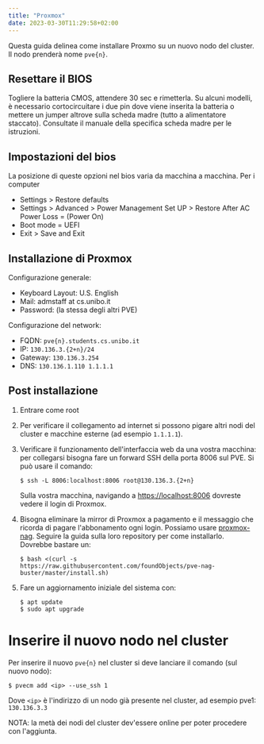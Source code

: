 ```yaml
---
title: "Proxmox"
date: 2023-03-30T11:29:58+02:00
---
```


Questa guida delinea come installare Proxmo su un nuovo nodo del cluster. Il nodo
prenderà nome `pve{n}`.

## Resettare il BIOS

Togliere la batteria CMOS, attendere 30 sec e rimetterla.
Su alcuni modelli, è necessario cortocircuitare i due pin dove viene inserita
la batteria o mettere un jumper altrove sulla scheda madre (tutto a alimentatore
staccato). Consultate il manuale della specifica scheda madre per le istruzioni.

## Impostazioni del bios

La posizione di queste opzioni nel bios varia da macchina a macchina. Per i
computer

- Settings > Restore defaults
- Settings > Advanced > Power Management Set UP > Restore After AC Power Loss = (Power On)
- Boot mode = UEFI
- Exit > Save and Exit

## Installazione di Proxmox

Configurazione generale:

- Keyboard Layout: U.S. English
- Mail: admstaff at cs.unibo.it
- Password: (la stessa degli altri PVE)

Configurazione del network:

- FQDN: `pve{n}.students.cs.unibo.it`
- IP: `130.136.3.{2+n}/24`
- Gateway: `130.136.3.254`
- DNS: `130.136.1.110 1.1.1.1`

## Post installazione

1. Entrare come root

2. Per verificare il collegamento ad internet si possono pigare altri nodi del
   cluster e macchine esterne (ad esempio `1.1.1.1`).

3. Verificare il funzionamento dell'interfaccia web da una vostra macchina: per
   collegarsi bisogna fare un forward SSH della porta 8006 sul PVE. Si può usare
   il comando:

   ```
   $ ssh -L 8006:localhost:8006 root@130.136.3.{2+n}
   ```

   Sulla vostra macchina, navigando a [https://localhost:8006](https://localhost:8006)
   dovreste vedere il login di Proxmox.

4. Bisogna eliminare la mirror di Proxmox a pagamento e il messaggio che ricorda
   di pagare l'abbonamento ogni login. Possiamo usare [proxmox-nag](https://github.com/foundObjects/pve-nag-buster).
   Seguire la guida sulla loro repository per come installarlo. Dovrebbe bastare un:

   ```
   $ bash <(curl -s https://raw.githubusercontent.com/foundObjects/pve-nag-buster/master/install.sh)
   ```

5. Fare un aggiornamento iniziale del sistema con:
   ```
   $ apt update
   $ sudo apt upgrade
   ```

# Inserire il nuovo nodo nel cluster

Per inserire il nuovo `pve{n}` nel cluster si deve lanciare il comando (sul nuovo nodo):

```
$ pvecm add <ip> --use_ssh 1
```

Dove `<ip>` è l'indirizzo di un nodo già presente nel cluster, ad esempio pve1: `130.136.3.3`

NOTA: la metà dei nodi del cluster dev'essere online per poter procedere con l'aggiunta.
